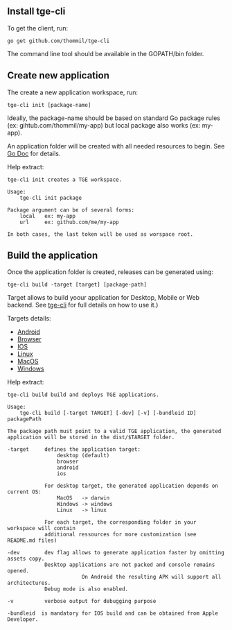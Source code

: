 ## Install tge-cli
To get the client, run:
```shell
go get github.com/thommil/tge-cli
```

The command line tool should be available in the GOPATH/bin folder.

## Create new application
The create a new application workspace, run:
```shell
tge-cli init [package-name]
```

Ideally, the package-name should be based on standard Go package rules (ex: gihtub.com/thommil/my-app) but local package also works (ex: my-app).

An application folder will be created with all needed resources to begin. See [Go Doc](https://godoc.org/github.com/thommil/tge) for details.

Help extract:
```
tge-cli init creates a TGE workspace.

Usage:
    tge-cli init package

Package argument can be of several forms:
    local   ex: my-app
    url     ex: github.com/me/my-app

In both cases, the last token will be used as worspace root.
```

## Build the application
Once the application folder is created, releases can be generated using:
```shell
tge-cli build -target [target] [package-path]
```
Target allows to build yoour application for Desktop, Mobile or Web backend. See [tge-cli](https://github.com/thommil/tge-cli) for full details on how to use it.)

Targets details:
 * [Android](https://github.com/Thommil/tge/tree/master/template/android)
 * [Browser](https://github.com/Thommil/tge/tree/master/template/browser)
 * [IOS](https://github.com/Thommil/tge/tree/master/template/ios)
 * [Linux](https://github.com/Thommil/tge/tree/master/template/linux)
 * [MacOS](https://github.com/Thommil/tge/tree/master/template/darwin)
 * [Windows](https://github.com/Thommil/tge/tree/master/template/windows)

Help extract:
```
tge-cli build build and deploys TGE applications.

Usage:
    tge-cli build [-target TARGET] [-dev] [-v] [-bundleid ID] packagePath

The package path must point to a valid TGE application, the generated
application will be stored in the dist/$TARGET folder.

-target     defines the application target:
                desktop (default)
                browser
                android
                ios

            For desktop target, the generated application depends on current OS:
                MacOS   -> darwin
                Windows -> windows
                Linux   -> linux

            For each target, the corresponding folder in your workspace will contain
            additional ressources for more customization (see README.md files)

-dev        dev flag allows to generate application faster by omitting assets copy.
            Desktop applications are not packed and console remains opened.
                        On Android the resulting APK will support all architectures.
            Debug mode is also enabled.

-v          verbose output for debugging purpose

-bundleid  is mandatory for IOS build and can be obtained from Apple Developer.
```